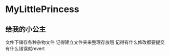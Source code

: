 # MyLittlePrincess
给我的小公主
---------------------------------------------------
文件下储存各种杂物文件
记得建立文件夹来整理存放哦
记得有什么修改都要提交
有什么错误就revert
